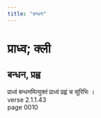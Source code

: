 ```yaml
---
title: "बन्धन"
---
```


# प्राध्व; क्ली
## बन्धन, प्रह्व
प्राध्वं बन्धनमित्युक्तं प्राध्वं प्रह्वं च सूरिभिः ।<br />verse 2.1.1.43<br />page 0010

